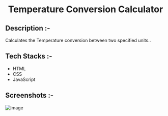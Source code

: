 # <p align="center">Temperature Conversion Calculator</p>

## Description :-

Calculates the Temperature conversion between two specified units..

## Tech Stacks :-

- HTML
- CSS
- JavaScript

## Screenshots :-

![image]()